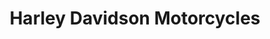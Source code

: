 ---
title: "Harley Davidson Motorcycles"
url: /myrtle-beach/harley-davidson-motorcycles/
shop: motorcycle
---